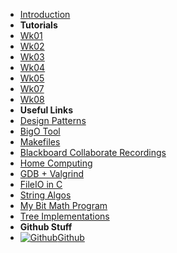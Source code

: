 - [Introduction](_introduction)
- **Tutorials**
- [Wk01](T1/2521/Wk01)
- [Wk02](T1/2521/Wk02)
- [Wk03](T1/2521/Wk03)
- [Wk04](T1/2521/Wk04)
- [Wk05](T1/2521/Wk05)
- [Wk07](T1/2521/Wk07)
- [Wk08](T1/2521/Wk08)
- **Useful Links**
- [Design Patterns](DesignPatterns/)
- [BigO Tool](BigOh)
- [Makefiles](Makefiles)
- [Blackboard Collaborate Recordings](Blackboard)
- [Home Computing](home_computing)
- [GDB + Valgrind](gdb_valgrind)
- [FileIO in C](FileIO_Files/ExampleFileReading)
- [String Algos](StringAlgos/StringAlgos)
- [My Bit Math Program](https://braedonwooding.github.io/BitwiseCmpViz/#/)
- [Tree Implementations](Detailed_TreeImplementations/Detailed_TreeImplementations.md)
- **Github Stuff**
- [![Github](https://icongram.jgog.in/simple/github.svg?color=808080&size=16)Github](https://github.com/BraedonWooding/CompTutoring)
